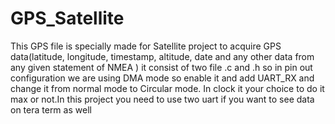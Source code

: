 # GPS_Satellite
This GPS file is specially made for Satellite project to acquire GPS data(latitude, longitude, timestamp, altitude, date and any other data from any given 
statement of NMEA ) it consist of two file .c and .h so in pin out configuration we are using DMA mode so enable it and add UART_RX and change it from 
normal mode to Circular mode. In clock it your choice to do it max or not.In this project you need to use two uart if you want to see data on tera term as well
